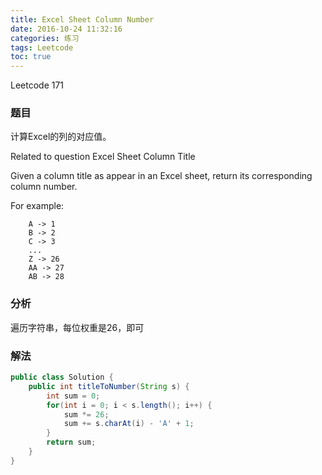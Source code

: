 ```yaml
---
title: Excel Sheet Column Number
date: 2016-10-24 11:32:16
categories: 练习
tags: Leetcode
toc: true
---
```


Leetcode 171

### 题目

计算Excel的列的对应值。

Related to question Excel Sheet Column Title

Given a column title as appear in an Excel sheet, return its corresponding column number.

For example:

```
    A -> 1
    B -> 2
    C -> 3
    ...
    Z -> 26
    AA -> 27
    AB -> 28 
```

### 分析

遍历字符串，每位权重是26，即可

### 解法

```java
public class Solution {
    public int titleToNumber(String s) {
        int sum = 0;
        for(int i = 0; i < s.length(); i++) {
            sum *= 26;
            sum += s.charAt(i) - 'A' + 1;
        }
        return sum;
    }
}
```